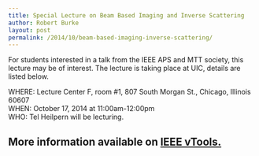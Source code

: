 ```yaml
---
title: Special Lecture on Beam Based Imaging and Inverse Scattering
author: Robert Burke
layout: post
permalink: /2014/10/beam-based-imaging-inverse-scattering/
---
```


For students interested in a talk from the IEEE APS and MTT society,
this lecture may be of interest. The lecture is taking place at UIC, details are listed below.

WHERE: Lecture Center F, room #1, 807 South Morgan St., Chicago, Illinois 60607<br>
WHEN: October 17, 2014 at 11:00am-12:00pm<br>
WHO: Tel Heilpern will be lecturing.

## More information available on [IEEE vTools.](https://meetings.vtools.ieee.org/m/28227)

